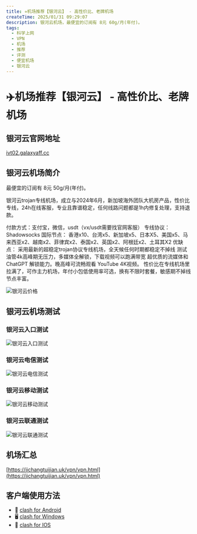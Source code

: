 ```yaml
---
title: ✈️机场推荐【银河云】 - 高性价比、老牌机场
createTime: 2025/01/31 09:29:07
description: 银河云机场，最便宜的订阅有 8元 60g/月(年付)。
tags:
  - 科学上网
  - VPN
  - 机场
  - 推荐
  - 评测
  - 便宜机场
  - 银河云
---
```


# ✈️机场推荐【银河云】 - 高性价比、老牌机场

## 银河云官网地址

[ivt02.galaxyaff.cc](https://inv02.galaxyaff.cc/register?aff=la8LavLb)

## 银河云机场简介

最便宜的订阅有 8元 50g/月(年付)。

银河云trojan专线机场，成立与2024年6月，新加坡海外团队大机房产品，性价比专线，24h在线客服，专业且靠谱稳定，任何线路问题都是1h内修复处理，支持退款。

付款方式：支付宝，微信，usdt（vx/usdt需要找官网客服）
专线协议：Shadowsocks
国际节点：
香港x10、台湾x5、新加坡x5、日本X5、美国x5、马来西亚x2、越南x2、菲律宾x2、泰国x2、英国x2、阿根廷x2、土耳其X2
优缺点：
采用最新的超稳定trojan协议专线机场，全天候任何时期都稳定不掉线
测试油管4k高峰期无压力，多媒体全解锁，下载视频可以跑满带宽
超优质的流媒体和 ChatGPT 解锁能力。晚高峰可流畅观看 YouTube 4K视频。
性价比在专线机场里拉满了，可作主力机场，年付小包低使用率可选，换有不限时套餐，敏感期不掉线
节点丰富。

![银河云价格](images/机场推荐银河云/image.png)

## 银河云机场测试

### 银河云入口测试

![银河云入口测试](images/机场推荐银河云/image-1.png)

### 银河云电信测试

![银河云电信测试](images/机场推荐银河云/image-2.png)

### 银河云移动测试

![银河云移动测试](images/机场推荐银河云/image-3.png)

### 银河云联通测试

![银河云联通测试](images/机场推荐银河云/image-4.png)

## 机场汇总

[https://jichangtuijian.uk/vpn/vpn.html](https://jichangtuijian.uk/vpn/vpn.html)

## 客户端使用方法

- 📱 [clash for Android](https://jichangtuijian.uk/article/clashforAndroid.html)
- 🖥 [clash for Windows](https://jichangtuijian.uk/article/clash.html)
- 🍎 [clash for IOS](https://jichangtuijian.uk/article/Shadowrocket.html)
